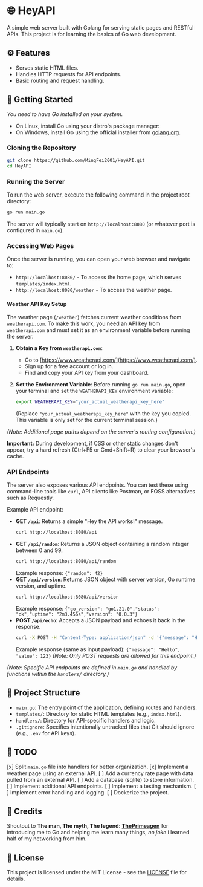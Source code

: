 # 🌐 HeyAPI

A simple web server built with Golang for serving static pages and RESTful APIs. This project is for learning the basics of Go web development.

## ⚙️ Features

*   Serves static HTML files.
*   Handles HTTP requests for API endpoints.
*   Basic routing and request handling.

## 🚀 Getting Started

*You need to have Go installed on your system.*

- On Linux, install Go using your distro's package manager:
- On Windows, install Go using the official installer from [golang.org](https://golang.org/dl/).

### Cloning the Repository

```bash
git clone https://github.com/MingFei2001/HeyAPI.git
cd HeyAPI
```

### Running the Server

To run the web server, execute the following command in the project root directory:

```bash
go run main.go
```

The server will typically start on `http://localhost:8080` (or whatever port is configured in `main.go`).

### Accessing Web Pages

Once the server is running, you can open your web browser and navigate to:

*   `http://localhost:8080/` - To access the home page, which serves `templates/index.html`.
*   `http://localhost:8080/weather` - To access the weather page.

#### Weather API Key Setup

The weather page (`/weather`) fetches current weather conditions from `weatherapi.com`. To make this work, you need an API key from `weatherapi.com` and must set it as an environment variable before running the server.

1.  **Obtain a Key from `weatherapi.com`**:
    *   Go to [https://www.weatherapi.com/](https://www.weatherapi.com/).
    *   Sign up for a free account or log in.
    *   Find and copy your API key from your dashboard.

2.  **Set the Environment Variable**:
    Before running `go run main.go`, open your terminal and set the `WEATHERAPI_KEY` environment variable:

    ```bash
    export WEATHERAPI_KEY="your_actual_weatherapi_key_here"
    ```
    (Replace `"your_actual_weatherapi_key_here"` with the key you copied. This variable is only set for the current terminal session.)

*(Note: Additional page paths depend on the server's routing configuration.)*

**Important:** During development, if CSS or other static changes don't appear, try a hard refresh (Ctrl+F5 or Cmd+Shift+R) to clear your browser's cache.

### API Endpoints

The server also exposes various API endpoints. You can test these using command-line tools like `curl`, API clients like Postman, or FOSS alternatives such as Requestly.

Example API endpoint:

*   **GET `/api`**: Returns a simple "Hey the API works!" message.
    ```bash
    curl http://localhost:8080/api
    ```
*   **GET `/api/random`**: Returns a JSON object containing a random integer between 0 and 99.
    ```bash
    curl http://localhost:8080/api/random
    ```
    Example response: `{"random": 42}`
*   **GET `/api/version`**: Returns JSON object with server version, Go runtime version, and uptime.
    ```bash
    curl http://localhost:8080/api/version
    ```
    Example response: `{"go_version": "go1.21.0","status": "ok","uptime": "2m3.456s","version": "0.0.3"}`
*   **POST `/api/echo`**: Accepts a JSON payload and echoes it back in the response.
    ```bash
    curl -X POST -H "Content-Type: application/json" -d '{"message": "Hello", "value": 123}' http://localhost:8080/api/echo
    ```
    Example response (same as input payload): `{"message": "Hello", "value": 123}`
    *(Note: Only POST requests are allowed for this endpoint.)*

*(Note: Specific API endpoints are defined in `main.go` and handled by functions within the `handlers/` directory.)*

## 📂 Project Structure

*   `main.go`: The entry point of the application, defining routes and handlers.
*   `templates/`: Directory for static HTML templates (e.g., `index.html`).
*   `handlers/`: Directory for API-specific handlers and logic.
*   `.gitignore`: Specifies intentionally untracked files that Git should ignore (e.g., `.env` for API keys).

## 📝 TODO

[x]  Split `main.go` file into handlers for better organization.
[x]  Implement a weather page using an external API.
[ ]  Add a currency rate page with data pulled from an external API.
[ ]  Add a database (sqlite) to store information.
[ ]  Implement additional API endpoints.
[ ]  Implement a testing mechanism.
[ ]  Implement error handling and logging.
[ ]  Dockerize the project.

## 📢 Credits
Shoutout to **The man, The myth, The legend: [ThePrimeagen](https://github.com/theprimeagen)** for introducing me to Go and helping me learn many things, *no joke* i learned half of my networking from him.

## 📄 License

This project is licensed under the MIT License - see the [LICENSE](LICENSE) file for details.